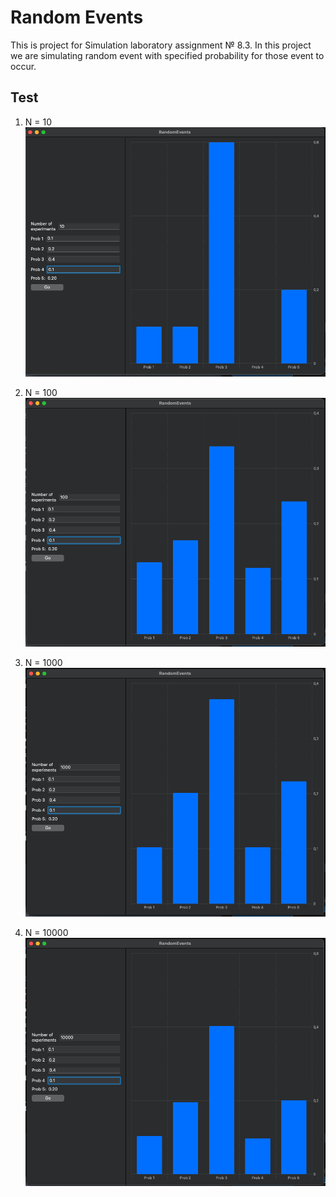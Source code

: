 # Random Events
This is project for Simulation laboratory assignment № 8.3.
In this project we are simulating random event with specified probability for those event to occur.

## Test

1. N = 10
    ![N10](https://github.com/Steven2110/RandomEvents/blob/main/Images/N10.png)

2. N = 100
    ![N100](https://github.com/Steven2110/RandomEvents/blob/main/Images/N100.png)

3. N = 1000
    ![N1000](https://github.com/Steven2110/RandomEvents/blob/main/Images/N1000.png)

4. N = 10000
    ![N10000](https://github.com/Steven2110/RandomEvents/blob/main/Images/N10000.png)
